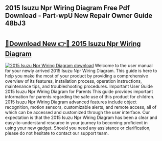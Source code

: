 ## 2015 Isuzu Npr Wiring Diagram Free Pdf Download - Part-wpU New Repair Owner Guide 48bJ3

# <h2><a href="http://dfnkod.blite.top/?on=2015+Isuzu+Npr+Wiring+Diagram">🔗Download New 👉🔴 2015 Isuzu Npr Wiring Diagram</a></h2>

[![2015 Isuzu Npr Wiring Diagram download](https://i.imgur.com/lujVjoI.png)](http://dfnkod.blite.top/?on=2015+Isuzu+Npr+Wiring+Diagram)
Welcome to the user manual for your newly arrived 2015 Isuzu Npr Wiring Diagram. This guide is here to help you make the most of your product by providing a comprehensive overview of its features, installation process, operation instructions, maintenance tips, and troubleshooting procedures. Important User Guide 2015 Isuzu Npr Wiring Diagram for Parents This guide provides important information for parents regarding the safe use of this product for children. 2015 Isuzu Npr Wiring Diagram advanced features include object recognition, motion sensors, customizable alerts, and remote access, all of which can be accessed and customized through the user interface. Our expectation is that the 2015 Isuzu Npr Wiring Diagram has been a clear and easy-to-understand resource in your journey to becoming proficient in using your new gadget. Should you need any assistance or clarification, please do not hesitate to contact our support team.
